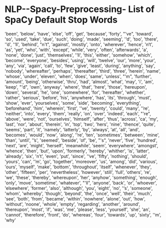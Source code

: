 # NLP--Spacy-Preprocessing- List of SpaCy Default Stop Words

'been', 'below', 'have', 'else', 'off', 'get', 'because', 'forty', 
"'ve", 'toward', 'so', 'used', 'take', 'due', 'such', 'doing', 'made', 
'seeming', '‘d', 'too', 'there', '’d', '‘ll', 'behind', "n't", 'against', 
'mostly', 'onto', 'wherever', 'hence', 'n‘t', 'as', 'yet', 'who', 
'with', 'except', 'while', 'very', 'often', 'afterwards', 'a', 'none', 
'done', 'just', 'themselves', '’ll', 'this', 'either', 'somehow', 'which',
'become', 'everyone', 'besides', 'using', 'will', 'twelve', 'our', 
'more', 'your', 'any', 'via', 'again', 'call', 'to', 'few', 'give', 'least', 
'during', 'anything', 'say', 'nobody', 'whereafter', 'perhaps', 'thereafter', 
'third', 'three', 'herein', 'name', 'whose', 'under', 'eleven', 'when', 'does', 
'same', 'unless', "'m", 'further', 'amount', 'being', 'otherwise', 'thru', 'had', 
'almost', 'what', 'may', 'i', 'am', 'keep', "'d", 'own', 'anyway', 'where', 'that', 
'here', 'those', 'hereupon', 'down', 'several', 'he', 'one', 'somewhere', 'for', 
'hereafter', 'whether', 'rather', 'serious', 'before', 'his', 'anywhere', 'has', 
'its', 'through', 'must', 'show', 'ever', 'yourselves', 'some', 'side', 'becoming', 
'everything', 'beforehand', 'him', 'wherein', 'first', '’ve', 'twenty', 'could', 
'many', '’re', 'neither', 'into', 'every', 'them', 'really', 'on', 'over', 'indeed', 
'each', "'re", 'above', 'were', 'not', 'ourselves', 'himself', 'after', 'thus', 
'across', 'ca', 'my', 'last', 'nor', 'about', 'therein', 'in', 'top', 'two', 'hers', 
'nine', 'thence', 'quite', 'seems', 'part', 'it', 'namely', 'latterly', 'by', 'always', 
'at', 'all', 'and', 'becomes', 'would', 'now', 'along', '‘re', 'ten', 'sometimes', 
'between', 'mine', 'than', 'until', '’s', 'seemed', 'beside', 'of', 'be', 
"'s", 'never', 'five', 'hundred', 'next', 'are', 'might', 'herself', 'meanwhile', 
'seem', 'everywhere', 'amongst', 'whence', 'then', 'but', 'upon', 
'formerly', 'hereby', 'whither', 'is', 'latter', 'already', 'six', 'n’t', 'even', 
'put', 'since', '‘ve', 'fifty', 'nothing', 'should', 'yours', 'can', '’m',
'go', 'together', 'moreover', 'us', 'among', 'did', 'various', 'ours', 'myself', 
'make', 'bottom', 'throughout', 'itself', 'whenever', 'they', 'other', 'fifteen', 
'per', 'nevertheless', 'however', 'still', 'full', 'others', 're', 'we', 'these', 
'thereby', 'whereupon', 'her', 'anyhow', 'something', 'enough', 'only', 'move', 
'sometime', 'whatever', "'ll", 'anyone', 'back', 'or', 'whoever', 'elsewhere', 
'former', 'also', 'although', 'you', 'eight', 'no', '‘s', 'someone', 'whom',
'whereby', 'though', 'beyond', 'the', 'once', 'well', 'their', 'much', 'see', 
'both', 'from', 'became', 'within', 'nowhere', 'alone', 'out', 'how', 'without', 
'noone', 'whole', 'empty', 'regarding', 'another', 'around', 'thereupon', 'most', 
'if', 'was', 'me', 'please', 'less', 'yourself', 'she', 'an', 'cannot', 'therefore',
'front', 'do', 'whereas', 'four', 'towards', 'up', 'sixty', '‘m', 'why'
